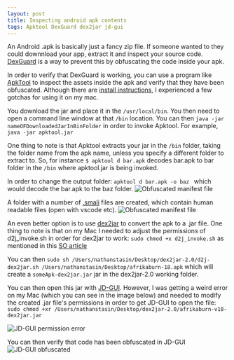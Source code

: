 ```yaml
---
layout: post
title: Inspecting android apk contents
tags: Apktool DexGuard dex2jar jd-gui
---
```

An Android .apk is basically just a fancy zip file. If someone wanted to they could downnload your app, extract it and inspect your source code. [DexGuard](https://www.guardsquare.com/en/blog/setting-up-dexguard-android-studio) is a way to prevent this by obfuscating the code inside your apk.

In order to verify that DexGuard is working, you can use a program like [ApkTool](https://ibotpeaches.github.io/Apktool/) to inspect the assets inside the apk and verify that they have been obfuscated. Although there are [install instructions](https://ibotpeaches.github.io/Apktool/install/), I experienced a few gotchas for using it on my mac.

You download the jar and place it in the ```/usr/local/bin```.
You then need to open a command line window at that ```/bin``` location.
You can then ```java -jar nameOFDownloadedJarInBinFolder``` in order to invoke Apktool. For example, ```java -jar apktool.jar```

One thing to note is that Apktool extracts your jar in the ```/bin``` folder, taking the folder name from the apk name, unless you specify a different folder to extract to.
So, for instance ```$ apktool d bar.apk``` decodes bar.apk to bar folder in the ```/bin``` where apktool.jar is being invoked.

In order to change the output folder: ```apktool d bar.apk -o baz ``` which would decode the bar.apk to the baz folder.
![Obfuscated manifest file](https://drive.google.com/uc?export=view&id=1eDRqoiqpK4ioW0c6pasp7egch5Upl_7O)

A folder with a number of [.smali](https://fileinfo.com/extension/smali) files are created, which contain human readable files (open with vscode etc).
![Obfuscated manifest file](https://drive.google.com/uc?export=view&id=1ZUJ8qIG1F1ow-_xw-MAlwPNqOfpkBmg3)

An even better option is to use [dex2jar](https://sourceforge.net/p/dex2jar/wiki/UserGuide/) to convert the apk to a .jar file. One thing to note is that on my Mac I needed to adjust the permissions of d2j_invoke.sh in order for dex2jar to work: ```sudo chmod +x d2j_invoke.sh``` as mentioned in this [SO article](https://stackoverflow.com/questions/30875382/cannot-use-dex2jar-on-my-mac-permission-denied)

You can then ```sudo sh /Users/nathanstasin/Desktop/dex2jar-2.0/d2j-dex2jar.sh /Users/nathanstasin/Desktop/afrikaburn-18.apk``` which will create a ```someApk-dex2jar.jar``` jar in the dex2jar-2.0 working folder.

You can then open this jar with [JD-GUI](http://java-decompiler.github.io/). However, I was getting a weird error on my Mac (which you can see in the image below) and needed to modify the created .jar file's permissions in order to get JD-GUI to open the file: ```sudo chmod +xr /Users/nathanstasin/Desktop/dex2jar-2.0/afrikaburn-v18-dex2jar.jar```

![JD-GUI permission error](https://drive.google.com/uc?export=view&id=1_4rKZTZN5WLVXrec6zcUuZ11E74uOnfV)

You can then verify that code has been obfuscated in JD-GUI
![JD-GUI obfuscated](https://drive.google.com/uc?export=view&id=1EsgYwRFs6YHxmZZjJIeyR2Uv56sk2N9X)